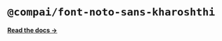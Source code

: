 # `@compai/font-noto-sans-kharoshthi`

[**Read the docs &rarr;**](https://components.ai/docs/typefaces/noto-sans-kharoshthi)
